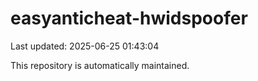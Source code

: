 # easyanticheat-hwidspoofer

Last updated: 2025-06-25 01:43:04

This repository is automatically maintained.
